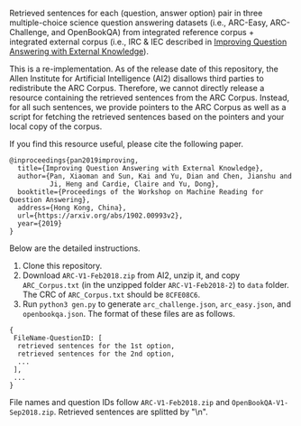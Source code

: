Retrieved sentences for each (question, answer option) pair in three multiple-choice science question answering datasets (i.e., ARC-Easy, ARC-Challenge, and OpenBookQA) from integrated reference corpus + integrated external corpus (i.e., IRC & IEC described in [Improving Question Answering with External Knowledge](https://arxiv.org/abs/1902.00993v2)).


This is a re-implementation. As of the release date of this repository, the Allen Institute for Artificial Intelligence (AI2) disallows third parties to redistribute the ARC Corpus. Therefore, we cannot directly release a resource containing the retrieved sentences from the ARC Corpus. Instead, for all such sentences, we provide pointers to the ARC Corpus as well as a script for fetching the retrieved sentences based on the pointers and your local copy of the corpus. 


If you find this resource useful, please cite the following paper.
```
@inproceedings{pan2019improving,
  title={Improving Question Answering with External Knowledge},
  author={Pan, Xiaoman and Sun, Kai and Yu, Dian and Chen, Jianshu and 
          Ji, Heng and Cardie, Claire and Yu, Dong},
  booktitle={Proceedings of the Workshop on Machine Reading for Question Answering},
  address={Hong Kong, China},
  url={https://arxiv.org/abs/1902.00993v2},
  year={2019}
}
```

Below are the detailed instructions.

1. Clone this repository.
2. Download ```ARC-V1-Feb2018.zip``` from AI2, unzip it, and copy ```ARC_Corpus.txt``` (in the unzipped folder ```ARC-V1-Feb2018-2```) to ```data``` folder. The CRC of ```ARC_Corpus.txt``` should be ```8CFE08C6```.
3. Run ```python3 gen.py``` to generate ```arc_challenge.json```, ```arc_easy.json```, and ```openbookqa.json```. The format of these files are as follows.
```
{
 FileName-QuestionID: [
  retrieved sentences for the 1st option,
  retrieved sentences for the 2nd option,
  ...
 ], 
 ...
}
```
File names and question IDs follow ```ARC-V1-Feb2018.zip``` and ```OpenBookQA-V1-Sep2018.zip```. Retrieved sentences are splitted by "\n".
